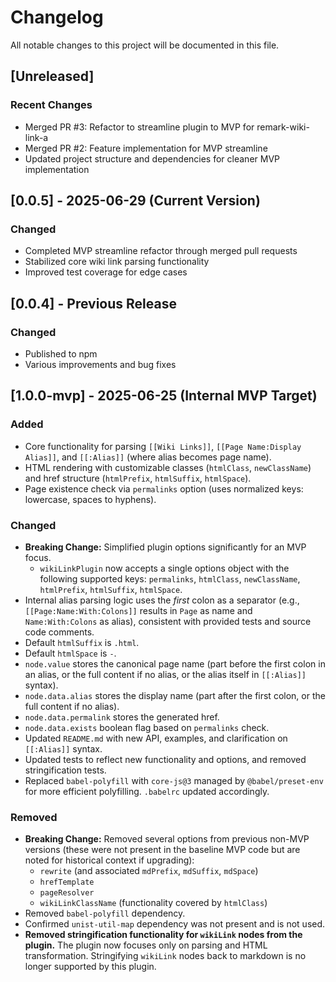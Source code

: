 # Changelog

All notable changes to this project will be documented in this file.

## [Unreleased]

### Recent Changes
- Merged PR #3: Refactor to streamline plugin to MVP for remark-wiki-link-a
- Merged PR #2: Feature implementation for MVP streamline
- Updated project structure and dependencies for cleaner MVP implementation

## [0.0.5] - 2025-06-29 (Current Version)

### Changed
- Completed MVP streamline refactor through merged pull requests
- Stabilized core wiki link parsing functionality
- Improved test coverage for edge cases

## [0.0.4] - Previous Release

### Changed
- Published to npm
- Various improvements and bug fixes

## [1.0.0-mvp] - 2025-06-25 (Internal MVP Target)

### Added
- Core functionality for parsing `[[Wiki Links]]`, `[[Page Name:Display Alias]]`, and `[[:Alias]]` (where alias becomes page name).
- HTML rendering with customizable classes (`htmlClass`, `newClassName`) and href structure (`htmlPrefix`, `htmlSuffix`, `htmlSpace`).
- Page existence check via `permalinks` option (uses normalized keys: lowercase, spaces to hyphens).

### Changed
- **Breaking Change:** Simplified plugin options significantly for an MVP focus.
  - `wikiLinkPlugin` now accepts a single options object with the following supported keys: `permalinks`, `htmlClass`, `newClassName`, `htmlPrefix`, `htmlSuffix`, `htmlSpace`.
- Internal alias parsing logic uses the *first* colon as a separator (e.g., `[[Page:Name:With:Colons]]` results in `Page` as name and `Name:With:Colons` as alias), consistent with provided tests and source code comments.
- Default `htmlSuffix` is `.html`.
- Default `htmlSpace` is `-`.
- `node.value` stores the canonical page name (part before the first colon in an alias, or the full content if no alias, or the alias itself in `[[:Alias]]` syntax).
- `node.data.alias` stores the display name (part after the first colon, or the full content if no alias).
- `node.data.permalink` stores the generated href.
- `node.data.exists` boolean flag based on `permalinks` check.
- Updated `README.md` with new API, examples, and clarification on `[[:Alias]]` syntax.
- Updated tests to reflect new functionality and options, and removed stringification tests.
- Replaced `babel-polyfill` with `core-js@3` managed by `@babel/preset-env` for more efficient polyfilling. `.babelrc` updated accordingly.

### Removed
- **Breaking Change:** Removed several options from previous non-MVP versions (these were not present in the baseline MVP code but are noted for historical context if upgrading):
  - `rewrite` (and associated `mdPrefix`, `mdSuffix`, `mdSpace`)
  - `hrefTemplate`
  - `pageResolver`
  - `wikiLinkClassName` (functionality covered by `htmlClass`)
- Removed `babel-polyfill` dependency.
- Confirmed `unist-util-map` dependency was not present and is not used.
- **Removed stringification functionality for `wikiLink` nodes from the plugin.** The plugin now focuses only on parsing and HTML transformation. Stringifying `wikiLink` nodes back to markdown is no longer supported by this plugin.
